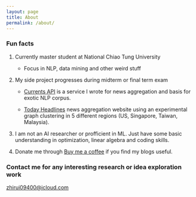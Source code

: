 ```yaml
---
layout: page
title: About
permalink: /about/
---
```


### Fun facts

1. Currently master student at National Chiao Tung University 

    * Focus in NLP, data mining and other weird stuff

2. My side project progresses during midterm or final term exam

    * [Currents API](http://currentsapi.services/) is a service I wrote for news aggregation and basis for exotic NLP corpus.

    * [Today Headlines](https://todayheadlines.live/) news aggregation website using an experimental graph clustering in 5 different regions (US, Singapore, Taiwan, Malaysia).

3. I am not an AI researcher or profficient in ML. Just have some basic understanding in optimization, linear algebra and coding skills.

4. Donate me through [Buy me a coffee](https://www.buymeacoffee.com/theblackcat102) if you find my blogs useful.


### Contact me for any interesting research or idea exploration work

[zhirui09400@icloud.com](mailto:zhirui09400@icloud.com)